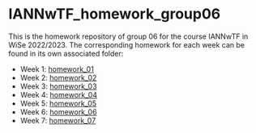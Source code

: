 # IANNwTF_homework_group06

This is the homework repository of group 06 for the course IANNwTF in WiSe 2022/2023. The corresponding homework for each week can be found in its own associated folder: 
 - Week 1: [homework_01](homework_01)
 - Week 2: [homework_02](homework_02)
 - Week 3: [homework_03](homework_03)
 - Week 4: [homework_04](homework_04)
 - Week 5: [homework_05](homework_05)
- Week 6: [homework_06](homework_06)
- Week 7: [homework_07](homework_07)

